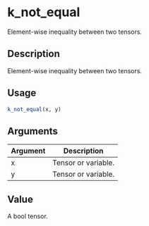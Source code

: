 # k_not_equal


Element-wise inequality between two tensors.




## Description

Element-wise inequality between two tensors.





## Usage
```r
k_not_equal(x, y)
```




## Arguments


Argument      |Description
------------- |----------------
x | Tensor or variable.
y | Tensor or variable.





## Value

A bool tensor.





